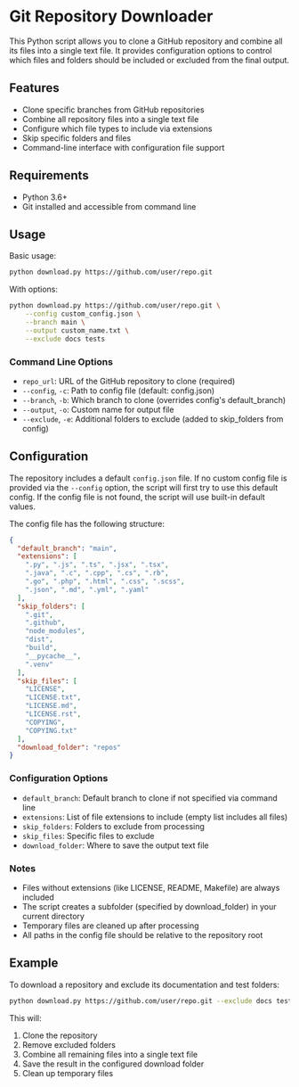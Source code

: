 # Git Repository Downloader

This Python script allows you to clone a GitHub repository and combine all its files into a single text file. It provides configuration options to control which files and folders should be included or excluded from the final output.

## Features

- Clone specific branches from GitHub repositories
- Combine all repository files into a single text file
- Configure which file types to include via extensions
- Skip specific folders and files
- Command-line interface with configuration file support

## Requirements

- Python 3.6+
- Git installed and accessible from command line

## Usage

Basic usage:
```bash
python download.py https://github.com/user/repo.git
```

With options:
```bash
python download.py https://github.com/user/repo.git \
    --config custom_config.json \
    --branch main \
    --output custom_name.txt \
    --exclude docs tests
```

### Command Line Options

- `repo_url`: URL of the GitHub repository to clone (required)
- `--config`, `-c`: Path to config file (default: config.json)
- `--branch`, `-b`: Which branch to clone (overrides config's default_branch)
- `--output`, `-o`: Custom name for output file
- `--exclude`, `-e`: Additional folders to exclude (added to skip_folders from config)

## Configuration

The repository includes a default `config.json` file. If no custom config file is provided via the `--config` option, the script will first try to use this default config. If the config file is not found, the script will use built-in default values.

The config file has the following structure:

```json
{
  "default_branch": "main",
  "extensions": [
    ".py", ".js", ".ts", ".jsx", ".tsx",
    ".java", ".c", ".cpp", ".cs", ".rb",
    ".go", ".php", ".html", ".css", ".scss",
    ".json", ".md", ".yml", ".yaml"
  ],
  "skip_folders": [
    ".git",
    ".github",
    "node_modules",
    "dist",
    "build",
    "__pycache__",
    ".venv"
  ],
  "skip_files": [
    "LICENSE",
    "LICENSE.txt",
    "LICENSE.md",
    "LICENSE.rst",
    "COPYING",
    "COPYING.txt"
  ],
  "download_folder": "repos"
}
```

### Configuration Options

- `default_branch`: Default branch to clone if not specified via command line
- `extensions`: List of file extensions to include (empty list includes all files)
- `skip_folders`: Folders to exclude from processing
- `skip_files`: Specific files to exclude
- `download_folder`: Where to save the output text file

### Notes

- Files without extensions (like LICENSE, README, Makefile) are always included
- The script creates a subfolder (specified by download_folder) in your current directory
- Temporary files are cleaned up after processing
- All paths in the config file should be relative to the repository root

## Example

To download a repository and exclude its documentation and test folders:

```bash
python download.py https://github.com/user/repo.git --exclude docs tests
```

This will:
1. Clone the repository
2. Remove excluded folders
3. Combine all remaining files into a single text file
4. Save the result in the configured download folder
5. Clean up temporary files